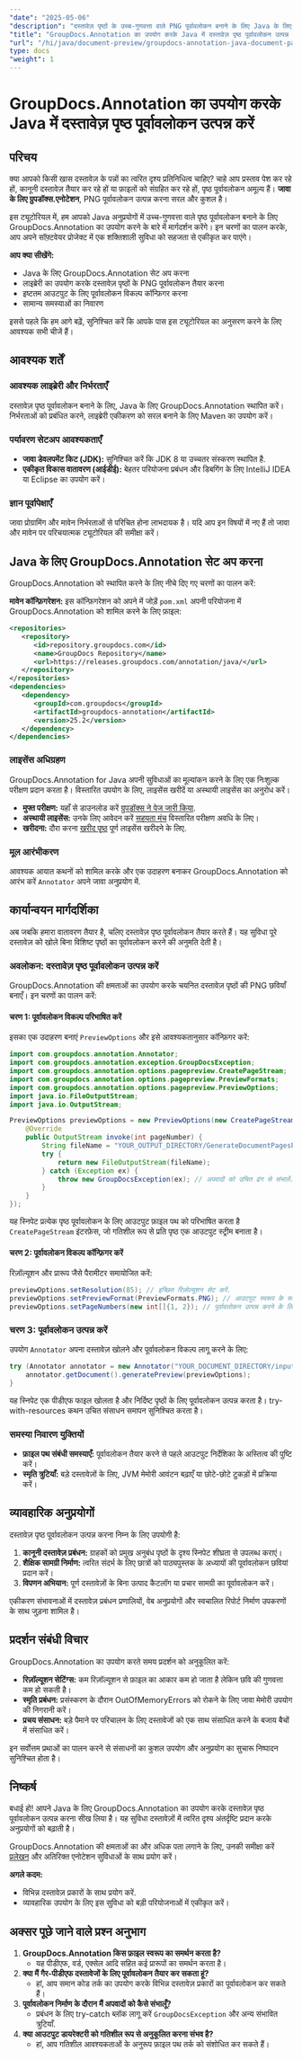 ```yaml
---
"date": "2025-05-06"
"description": "दस्तावेज़ पृष्ठों के उच्च-गुणवत्ता वाले PNG पूर्वावलोकन बनाने के लिए Java के लिए GroupDocs.Annotation का उपयोग करना सीखें। इस शक्तिशाली सुविधा के साथ अपने सॉफ़्टवेयर को बेहतर बनाएँ।"
"title": "GroupDocs.Annotation का उपयोग करके Java में दस्तावेज़ पृष्ठ पूर्वावलोकन उत्पन्न करें"
"url": "/hi/java/document-preview/groupdocs-annotation-java-document-page-previews/"
type: docs
"weight": 1
---
```


# GroupDocs.Annotation का उपयोग करके Java में दस्तावेज़ पृष्ठ पूर्वावलोकन उत्पन्न करें

## परिचय

क्या आपको किसी खास दस्तावेज़ के पन्नों का त्वरित दृश्य प्रतिनिधित्व चाहिए? चाहे आप प्रस्ताव पेश कर रहे हों, कानूनी दस्तावेज़ तैयार कर रहे हों या फ़ाइलों को संग्रहित कर रहे हों, पृष्ठ पूर्वावलोकन अमूल्य हैं। **जावा के लिए ग्रुपडॉक्स.एनोटेशन**, PNG पूर्वावलोकन उत्पन्न करना सरल और कुशल है।

इस ट्यूटोरियल में, हम आपको Java अनुप्रयोगों में उच्च-गुणवत्ता वाले पृष्ठ पूर्वावलोकन बनाने के लिए GroupDocs.Annotation का उपयोग करने के बारे में मार्गदर्शन करेंगे। इन चरणों का पालन करके, आप अपने सॉफ़्टवेयर प्रोजेक्ट में एक शक्तिशाली सुविधा को सहजता से एकीकृत कर पाएंगे।

**आप क्या सीखेंगे:**
- Java के लिए GroupDocs.Annotation सेट अप करना
- लाइब्रेरी का उपयोग करके दस्तावेज़ पृष्ठों के PNG पूर्वावलोकन तैयार करना
- इष्टतम आउटपुट के लिए पूर्वावलोकन विकल्प कॉन्फ़िगर करना
- सामान्य समस्याओं का निवारण

इससे पहले कि हम आगे बढ़ें, सुनिश्चित करें कि आपके पास इस ट्यूटोरियल का अनुसरण करने के लिए आवश्यक सभी चीजें हैं।

## आवश्यक शर्तें

### आवश्यक लाइब्रेरी और निर्भरताएँ
दस्तावेज़ पृष्ठ पूर्वावलोकन बनाने के लिए, Java के लिए GroupDocs.Annotation स्थापित करें। निर्भरताओं को प्रबंधित करने, लाइब्रेरी एकीकरण को सरल बनाने के लिए Maven का उपयोग करें।

### पर्यावरण सेटअप आवश्यकताएँ
- **जावा डेवलपमेंट किट (JDK):** सुनिश्चित करें कि JDK 8 या उच्चतर संस्करण स्थापित है.
- **एकीकृत विकास वातावरण (आईडीई):** बेहतर परियोजना प्रबंधन और डिबगिंग के लिए IntelliJ IDEA या Eclipse का उपयोग करें।

### ज्ञान पूर्वापेक्षाएँ
जावा प्रोग्रामिंग और मावेन निर्भरताओं से परिचित होना लाभदायक है। यदि आप इन विषयों में नए हैं तो जावा और मावेन पर परिचयात्मक ट्यूटोरियल की समीक्षा करें।

## Java के लिए GroupDocs.Annotation सेट अप करना

GroupDocs.Annotation को स्थापित करने के लिए नीचे दिए गए चरणों का पालन करें:

**मावेन कॉन्फ़िगरेशन:**
इस कॉन्फ़िगरेशन को अपने में जोड़ें `pom.xml` अपनी परियोजना में GroupDocs.Annotation को शामिल करने के लिए फ़ाइल:
```xml
<repositories>
   <repository>
      <id>repository.groupdocs.com</id>
      <name>GroupDocs Repository</name>
      <url>https://releases.groupdocs.com/annotation/java/</url>
   </repository>
</repositories>
<dependencies>
   <dependency>
      <groupId>com.groupdocs</groupId>
      <artifactId>groupdocs-annotation</artifactId>
      <version>25.2</version>
   </dependency>
</dependencies>
```

### लाइसेंस अधिग्रहण
GroupDocs.Annotation for Java अपनी सुविधाओं का मूल्यांकन करने के लिए एक निःशुल्क परीक्षण प्रदान करता है। विस्तारित उपयोग के लिए, लाइसेंस खरीदें या अस्थायी लाइसेंस का अनुरोध करें।

- **मुफ्त परीक्षण:** यहाँ से डाउनलोड करें [ग्रुपडॉक्स ने पेज जारी किया](https://releases.groupdocs.com/annotation/java/).
- **अस्थायी लाइसेंस:** उनके लिए आवेदन करें [सहयता मंच](https://forum.groupdocs.com/c/annotation/) विस्तारित परीक्षण अवधि के लिए।
- **खरीदना:** दौरा करना [खरीद पृष्ठ](https://purchase.groupdocs.com/buy) पूर्ण लाइसेंस खरीदने के लिए.

### मूल आरंभीकरण
आवश्यक आयात कथनों को शामिल करके और एक उदाहरण बनाकर GroupDocs.Annotation को आरंभ करें `Annotator` अपने जावा अनुप्रयोग में.

## कार्यान्वयन मार्गदर्शिका
अब जबकि हमारा वातावरण तैयार है, चलिए दस्तावेज़ पृष्ठ पूर्वावलोकन तैयार करते हैं। यह सुविधा पूरे दस्तावेज़ को खोले बिना विशिष्ट पृष्ठों का पूर्वावलोकन करने की अनुमति देती है।

### अवलोकन: दस्तावेज़ पृष्ठ पूर्वावलोकन उत्पन्न करें
GroupDocs.Annotation की क्षमताओं का उपयोग करके चयनित दस्तावेज़ पृष्ठों की PNG छवियाँ बनाएँ। इन चरणों का पालन करें:

#### चरण 1: पूर्वावलोकन विकल्प परिभाषित करें
इसका एक उदाहरण बनाएं `PreviewOptions` और इसे आवश्यकतानुसार कॉन्फ़िगर करें:
```java
import com.groupdocs.annotation.Annotator;
import com.groupdocs.annotation.exception.GroupDocsException;
import com.groupdocs.annotation.options.pagepreview.CreatePageStream;
import com.groupdocs.annotation.options.pagepreview.PreviewFormats;
import com.groupdocs.annotation.options.pagepreview.PreviewOptions;
import java.io.FileOutputStream;
import java.io.OutputStream;

PreviewOptions previewOptions = new PreviewOptions(new CreatePageStream() {
    @Override
    public OutputStream invoke(int pageNumber) {
        String fileName = "YOUR_OUTPUT_DIRECTORY/GenerateDocumentPagesPreview_" + pageNumber + ".png";
        try {
            return new FileOutputStream(fileName);
        } catch (Exception ex) {
            throw new GroupDocsException(ex); // अपवादों को उचित ढंग से संभालें.
        }
    }
});
```
यह स्निपेट प्रत्येक पृष्ठ पूर्वावलोकन के लिए आउटपुट फ़ाइल पथ को परिभाषित करता है `CreatePageStream` इंटरफ़ेस, जो गतिशील रूप से प्रति पृष्ठ एक आउटपुट स्ट्रीम बनाता है।

#### चरण 2: पूर्वावलोकन विकल्प कॉन्फ़िगर करें
रिज़ॉल्यूशन और प्रारूप जैसे पैरामीटर समायोजित करें:
```java
previewOptions.setResolution(85); // इच्छित रिज़ोल्यूशन सेट करें.
previewOptions.setPreviewFormat(PreviewFormats.PNG); // आउटपुट स्वरूप के रूप में PNG चुनें.
previewOptions.setPageNumbers(new int[]{1, 2}); // पूर्वावलोकन उत्पन्न करने के लिए पृष्ठ निर्दिष्ट करें.
```

### चरण 3: पूर्वावलोकन उत्पन्न करें
उपयोग `Annotator` अपना दस्तावेज़ खोलने और पूर्वावलोकन विकल्प लागू करने के लिए:
```java
try (Annotator annotator = new Annotator("YOUR_DOCUMENT_DIRECTORY/input.pdf")) {
    annotator.getDocument().generatePreview(previewOptions);
}
```
यह स्निपेट एक पीडीएफ फाइल खोलता है और निर्दिष्ट पृष्ठों के लिए पूर्वावलोकन उत्पन्न करता है। try-with-resources कथन उचित संसाधन समापन सुनिश्चित करता है।

### समस्या निवारण युक्तियों
- **फ़ाइल पथ संबंधी समस्याएँ:** पूर्वावलोकन तैयार करने से पहले आउटपुट निर्देशिका के अस्तित्व की पुष्टि करें।
- **स्मृति त्रुटियाँ:** बड़े दस्तावेज़ों के लिए, JVM मेमोरी आवंटन बढ़ाएँ या छोटे-छोटे टुकड़ों में प्रक्रिया करें।

## व्यावहारिक अनुप्रयोगों
दस्तावेज़ पृष्ठ पूर्वावलोकन उत्पन्न करना निम्न के लिए उपयोगी है:
1. **कानूनी दस्तावेज़ प्रबंधन:** ग्राहकों को प्रमुख अनुबंध पृष्ठों के दृश्य स्निपेट शीघ्रता से उपलब्ध कराएं।
2. **शैक्षिक सामग्री निर्माण:** त्वरित संदर्भ के लिए छात्रों को पाठ्यपुस्तक के अध्यायों की पूर्वावलोकन छवियां प्रदान करें।
3. **विपणन अभियान:** पूर्ण दस्तावेज़ों के बिना उत्पाद कैटलॉग या प्रचार सामग्री का पूर्वावलोकन करें।

एकीकरण संभावनाओं में दस्तावेज़ प्रबंधन प्रणालियों, वेब अनुप्रयोगों और स्वचालित रिपोर्ट निर्माण उपकरणों के साथ जुड़ना शामिल है।

## प्रदर्शन संबंधी विचार
GroupDocs.Annotation का उपयोग करते समय प्रदर्शन को अनुकूलित करें:
- **रिज़ॉल्यूशन सेटिंग्स:** कम रिज़ॉल्यूशन से फ़ाइल का आकार कम हो जाता है लेकिन छवि की गुणवत्ता कम हो सकती है।
- **स्मृति प्रबंधन:** प्रसंस्करण के दौरान OutOfMemoryErrors को रोकने के लिए जावा मेमोरी उपयोग की निगरानी करें।
- **प्रचय संसाधन:** बड़े पैमाने पर परिचालन के लिए दस्तावेजों को एक साथ संसाधित करने के बजाय बैचों में संसाधित करें।

इन सर्वोत्तम प्रथाओं का पालन करने से संसाधनों का कुशल उपयोग और अनुप्रयोग का सुचारू निष्पादन सुनिश्चित होता है।

## निष्कर्ष
बधाई हो! आपने Java के लिए GroupDocs.Annotation का उपयोग करके दस्तावेज़ पृष्ठ पूर्वावलोकन उत्पन्न करना सीख लिया है। यह सुविधा दस्तावेज़ों में त्वरित दृश्य अंतर्दृष्टि प्रदान करके अनुप्रयोगों को बढ़ाती है।

GroupDocs.Annotation की क्षमताओं का और अधिक पता लगाने के लिए, उनकी समीक्षा करें [प्रलेखन](https://docs.groupdocs.com/annotation/java/) और अतिरिक्त एनोटेशन सुविधाओं के साथ प्रयोग करें।

**अगले कदम:**
- विभिन्न दस्तावेज़ प्रकारों के साथ प्रयोग करें.
- व्यावहारिक उपयोग के लिए इस सुविधा को बड़ी परियोजनाओं में एकीकृत करें।

## अक्सर पूछे जाने वाले प्रश्न अनुभाग
1. **GroupDocs.Annotation किस फ़ाइल स्वरूप का समर्थन करता है?**
   - यह पीडीएफ, वर्ड, एक्सेल आदि सहित कई प्रारूपों का समर्थन करता है।
2. **क्या मैं गैर-पीडीएफ दस्तावेजों के लिए पूर्वावलोकन तैयार कर सकता हूं?**
   - हां, आप समान कोड तर्क का उपयोग करके विभिन्न दस्तावेज़ प्रकारों का पूर्वावलोकन कर सकते हैं।
3. **पूर्वावलोकन निर्माण के दौरान मैं अपवादों को कैसे संभालूँ?**
   - प्रबंधन के लिए try-catch ब्लॉक लागू करें `GroupDocsException` और अन्य संभावित त्रुटियाँ.
4. **क्या आउटपुट डायरेक्टरी को गतिशील रूप से अनुकूलित करना संभव है?**
   - हां, आप गतिशील आवश्यकताओं के अनुरूप फ़ाइल पथ तर्क को संशोधित कर सकते हैं।